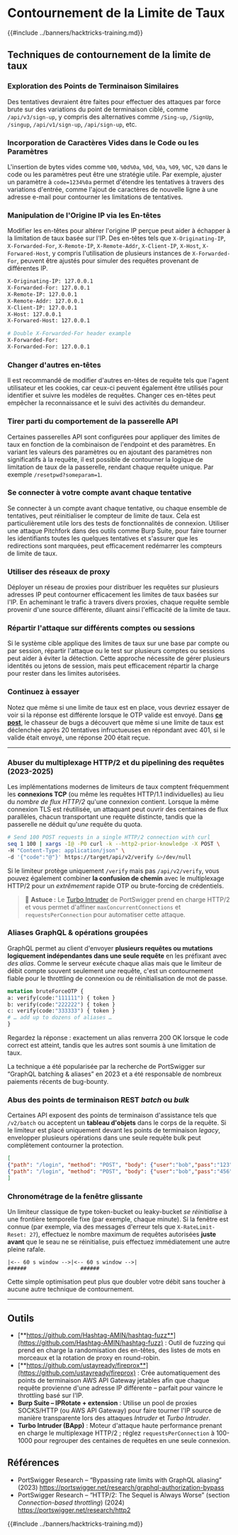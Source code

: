 # Contournement de la Limite de Taux

{{#include ../banners/hacktricks-training.md}}

## Techniques de contournement de la limite de taux

### Exploration des Points de Terminaison Similaires

Des tentatives devraient être faites pour effectuer des attaques par force brute sur des variations du point de terminaison ciblé, comme `/api/v3/sign-up`, y compris des alternatives comme `/Sing-up`, `/SignUp`, `/singup`, `/api/v1/sign-up`, `/api/sign-up`, etc.

### Incorporation de Caractères Vides dans le Code ou les Paramètres

L'insertion de bytes vides comme `%00`, `%0d%0a`, `%0d`, `%0a`, `%09`, `%0C`, `%20` dans le code ou les paramètres peut être une stratégie utile. Par exemple, ajuster un paramètre à `code=1234%0a` permet d'étendre les tentatives à travers des variations d'entrée, comme l'ajout de caractères de nouvelle ligne à une adresse e-mail pour contourner les limitations de tentatives.

### Manipulation de l'Origine IP via les En-têtes

Modifier les en-têtes pour altérer l'origine IP perçue peut aider à échapper à la limitation de taux basée sur l'IP. Des en-têtes tels que `X-Originating-IP`, `X-Forwarded-For`, `X-Remote-IP`, `X-Remote-Addr`, `X-Client-IP`, `X-Host`, `X-Forwared-Host`, y compris l'utilisation de plusieurs instances de `X-Forwarded-For`, peuvent être ajustés pour simuler des requêtes provenant de différentes IP.
```bash
X-Originating-IP: 127.0.0.1
X-Forwarded-For: 127.0.0.1
X-Remote-IP: 127.0.0.1
X-Remote-Addr: 127.0.0.1
X-Client-IP: 127.0.0.1
X-Host: 127.0.0.1
X-Forwared-Host: 127.0.0.1

# Double X-Forwarded-For header example
X-Forwarded-For:
X-Forwarded-For: 127.0.0.1
```
### Changer d'autres en-têtes

Il est recommandé de modifier d'autres en-têtes de requête tels que l'agent utilisateur et les cookies, car ceux-ci peuvent également être utilisés pour identifier et suivre les modèles de requêtes. Changer ces en-têtes peut empêcher la reconnaissance et le suivi des activités du demandeur.

### Tirer parti du comportement de la passerelle API

Certaines passerelles API sont configurées pour appliquer des limites de taux en fonction de la combinaison de l'endpoint et des paramètres. En variant les valeurs des paramètres ou en ajoutant des paramètres non significatifs à la requête, il est possible de contourner la logique de limitation de taux de la passerelle, rendant chaque requête unique. Par exemple `/resetpwd?someparam=1`.

### Se connecter à votre compte avant chaque tentative

Se connecter à un compte avant chaque tentative, ou chaque ensemble de tentatives, peut réinitialiser le compteur de limite de taux. Cela est particulièrement utile lors des tests de fonctionnalités de connexion. Utiliser une attaque Pitchfork dans des outils comme Burp Suite, pour faire tourner les identifiants toutes les quelques tentatives et s'assurer que les redirections sont marquées, peut efficacement redémarrer les compteurs de limite de taux.

### Utiliser des réseaux de proxy

Déployer un réseau de proxies pour distribuer les requêtes sur plusieurs adresses IP peut contourner efficacement les limites de taux basées sur l'IP. En acheminant le trafic à travers divers proxies, chaque requête semble provenir d'une source différente, diluant ainsi l'efficacité de la limite de taux.

### Répartir l'attaque sur différents comptes ou sessions

Si le système cible applique des limites de taux sur une base par compte ou par session, répartir l'attaque ou le test sur plusieurs comptes ou sessions peut aider à éviter la détection. Cette approche nécessite de gérer plusieurs identités ou jetons de session, mais peut efficacement répartir la charge pour rester dans les limites autorisées.

### Continuez à essayer

Notez que même si une limite de taux est en place, vous devriez essayer de voir si la réponse est différente lorsque le OTP valide est envoyé. Dans [**ce post**](https://mokhansec.medium.com/the-2-200-ato-most-bug-hunters-overlooked-by-closing-intruder-too-soon-505f21d56732), le chasseur de bugs a découvert que même si une limite de taux est déclenchée après 20 tentatives infructueuses en répondant avec 401, si le valide était envoyé, une réponse 200 était reçue.

---

### Abuser du multiplexage HTTP/2 et du pipelining des requêtes (2023-2025)

Les implémentations modernes de limiteurs de taux comptent fréquemment les **connexions TCP** (ou même les requêtes HTTP/1.1 individuelles) au lieu du *nombre de flux HTTP/2* qu'une connexion contient. Lorsque la même connexion TLS est réutilisée, un attaquant peut ouvrir des centaines de flux parallèles, chacun transportant une requête distincte, tandis que la passerelle ne déduit qu'*une* requête du quota.
```bash
# Send 100 POST requests in a single HTTP/2 connection with curl
seq 1 100 | xargs -I@ -P0 curl -k --http2-prior-knowledge -X POST \
-H "Content-Type: application/json" \
-d '{"code":"@"}' https://target/api/v2/verify &>/dev/null
```
Si le limiteur protège uniquement `/verify` mais pas `/api/v2/verify`, vous pouvez également combiner **la confusion de chemin** avec le multiplexage HTTP/2 pour un *extrêmement* rapide OTP ou brute-forcing de crédentiels.

> 🐾  **Astuce :** Le [Turbo Intruder](https://portswigger.net/research/turbo-intruder) de PortSwigger prend en charge HTTP/2 et vous permet d'affiner `maxConcurrentConnections` et `requestsPerConnection` pour automatiser cette attaque.

### Aliases GraphQL & opérations groupées

GraphQL permet au client d'envoyer **plusieurs requêtes ou mutations logiquement indépendantes dans une seule requête** en les préfixant avec *des alias*. Comme le serveur exécute chaque alias mais que le limiteur de débit compte souvent seulement *une* requête, c'est un contournement fiable pour le throttling de connexion ou de réinitialisation de mot de passe.
```graphql
mutation bruteForceOTP {
a: verify(code:"111111") { token }
b: verify(code:"222222") { token }
c: verify(code:"333333") { token }
# … add up to dozens of aliases …
}
```
Regardez la réponse : exactement un alias renverra 200 OK lorsque le code correct est atteint, tandis que les autres sont soumis à une limitation de taux.

La technique a été popularisée par la recherche de PortSwigger sur “GraphQL batching & aliases” en 2023 et a été responsable de nombreux paiements récents de bug-bounty.

### Abus des points de terminaison REST *batch* ou *bulk*

Certaines API exposent des points de terminaison d'assistance tels que `/v2/batch` ou acceptent un **tableau d'objets** dans le corps de la requête. Si le limiteur est placé uniquement devant les points de terminaison *legacy*, envelopper plusieurs opérations dans une seule requête bulk peut complètement contourner la protection.
```json
[
{"path": "/login", "method": "POST", "body": {"user":"bob","pass":"123"}},
{"path": "/login", "method": "POST", "body": {"user":"bob","pass":"456"}}
]
```
### Chronométrage de la fenêtre glissante

Un limiteur classique de type token-bucket ou leaky-bucket *se réinitialise* à une frontière temporelle fixe (par exemple, chaque minute). Si la fenêtre est connue (par exemple, via des messages d'erreur tels que `X-RateLimit-Reset: 27`), effectuez le nombre maximum de requêtes autorisées **juste avant** que le seau ne se réinitialise, puis effectuez immédiatement une autre pleine rafale.
```
|<-- 60 s window ‑->|<-- 60 s window ‑->|
######                 ######
```
Cette simple optimisation peut plus que doubler votre débit sans toucher à aucune autre technique de contournement.

---

## Outils

- [**https://github.com/Hashtag-AMIN/hashtag-fuzz**](https://github.com/Hashtag-AMIN/hashtag-fuzz) : Outil de fuzzing qui prend en charge la randomisation des en-têtes, des listes de mots en morceaux et la rotation de proxy en round-robin.
- [**https://github.com/ustayready/fireprox**](https://github.com/ustayready/fireprox) : Crée automatiquement des points de terminaison AWS API Gateway jetables afin que chaque requête provienne d'une adresse IP différente – parfait pour vaincre le throttling basé sur l'IP.
- **Burp Suite – IPRotate + extension** : Utilise un pool de proxies SOCKS/HTTP (ou AWS API Gateway) pour faire tourner l'IP source de manière transparente lors des attaques *Intruder* et *Turbo Intruder*.
- **Turbo Intruder (BApp)** : Moteur d'attaque haute performance prenant en charge le multiplexage HTTP/2 ; réglez `requestsPerConnection` à 100-1000 pour regrouper des centaines de requêtes en une seule connexion.

## Références

- PortSwigger Research – “Bypassing rate limits with GraphQL aliasing” (2023) <https://portswigger.net/research/graphql-authorization-bypass>
- PortSwigger Research – “HTTP/2: The Sequel is Always Worse” (section *Connection-based throttling*) (2024) <https://portswigger.net/research/http2>

{{#include ../banners/hacktricks-training.md}}
